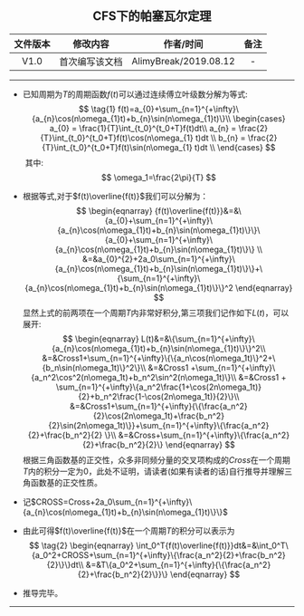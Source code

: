 ## <center>CFS下的帕塞瓦尔定理</center>



| 文件版本 |    修改内容    |       作者/时间       | 备注 |
| :------: | :------------: | :-------------------: | :--: |
|   V1.0   | 首次编写该文档 | AlimyBreak/2019.08.12 |  -   |



***

+ 已知周期为$T$的周期函数$f(t)$可以通过连续傅立叶级数分解为等式$\tag{1}$:
$$
\tag{1}
f(t)=a_{0}+\sum_{n=1}^{+\infty}\{a_{n}\cos(n\omega_{1}t)+b_{n}\sin(n\omega_{1}t)\}\\
\begin{cases}
a_{0} = \frac{1}{T}\int_{t_0}^{t_0+T}f(t)dt\\
a_{n} = \frac{2}{T}\int_{t_0}^{t_0+T}f(t)\cos(n\omega_{1} t)dt \\
b_{n} = \frac{2}{T}\int_{t_0}^{t_0+T}f(t)\sin(n\omega_{1} t)dt \\
\end{cases}
$$
​	其中:
$$
\omega_1=\frac{2\pi}{T}
$$
+ 根据等式$\tag{1}$,对于$f(t)\overline{f(t)}$我们可以分解为：
  $$
  \begin{eqnarray}
  {f(t)\overline{f(t)}}&=&\{a_{0}+\sum_{n=1}^{+\infty}\{a_{n}\cos(n\omega_{1}t)+b_{n}\sin(n\omega_{1}t)\}\}\{a_{0}+\sum_{n=1}^{+\infty}\{a_{n}\cos(n\omega_{1}t)+b_{n}\sin(n\omega_{1}t)\}\} \\
  &=&a_{0}^{2}+2a_0\sum_{n=1}^{+\infty}\{a_{n}\cos(n\omega_{1}t)+b_{n}\sin(n\omega_{1}t)\}\}+\{\sum_{n=1}^{+\infty}\{a_{n}\cos(n\omega_{1}t)+b_{n}\sin(n\omega_{1}t)\}\}^2
  \end{eqnarray}
  $$
  显然上式的前两项在一个周期$T$内非常好积分,第三项我们记作如下$L(t)$，可以展开:
  $$
  \begin{eqnarray}
  L(t)&=&\{\sum_{n=1}^{+\infty}\{a_{n}\cos(n\omega_{1}t)+b_{n}\sin(n\omega_{1}t)\}\}^2\\
  &=&Cross1+\sum_{n=1}^{+\infty}\{\{a_n\cos(n\omega_1t)\}^2+\{b_n\sin(n\omega_1t)\}^2\}\\
  &=&Cross1 +\sum_{n=1}^{+\infty}\{a_n^2\cos^2(n\omega_1t)+b_n^2\sin^2(n\omega_1t)\}\\
  &=&Cross1 + \sum_{n=1}^{+\infty}\{a_n^2\frac{1+\cos(2n\omega_1t)}{2}+b_n^2\frac{1-\cos(2n\omega_1t)}{2}\}\\
  &=&Cross1+\sum_{n=1}^{+\infty}{\{\frac{a_n^2}{2}\cos(2n\omega_1t)+\frac{b_n^2}{2}\sin(2n\omega_1t)\}}+\sum_{n=1}^{+\infty}\{\frac{a_n^2}{2}+\frac{b_n^2}{2} \}\\
  &=&Cross+\sum_{n=1}^{+\infty}\{\frac{a_n^2}{2}+\frac{b_n^2}{2}\}
  \end{eqnarray}
  $$
  根据三角函数基的正交性，众多非同频分量的交叉项构成的$Cross$在一个周期$T$内的积分一定为0，此处不证明，请读者(如果有读者的话)自行推导并理解三角函数基的正交性质。

+ 记$CROSS=Cross+2a_0\sum_{n=1}^{+\infty}\{a_{n}\cos(n\omega_{1}t)+b_{n}\sin(n\omega_{1}t)\}\}$
  
+ 由此可得$f(t)\overline{f(t)}$在一个周期$T$的积分可以表示为
  $$
  \tag{2}
  \begin{eqnarray}
  \int_0^T{f(t)\overline{f(t)}}dt&=&\int_0^T\{a_0^2+CROSS+\sum_{n=1}^{+\infty}\{\frac{a_n^2}{2}+\frac{b_n^2}{2}\}\}dt\\
  &=&T\{a_0^2+\sum_{n=1}^{+\infty}{\{\frac{a_n^2}{2}+\frac{b_n^2}{2}\}}\}
  \end{eqnarray}
$$
  
+ 推导完毕。



***




